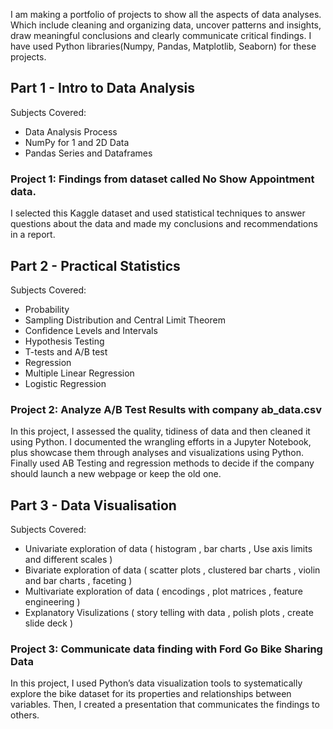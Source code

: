 I am making a portfolio of projects to show all the aspects of data analyses. Which include cleaning and organizing data, uncover patterns and insights, draw meaningful conclusions and clearly communicate critical findings. I have used Python libraries(Numpy, Pandas, Matplotlib, Seaborn) for these projects.

## Part 1 - Intro to Data Analysis
Subjects Covered:

- Data Analysis Process
- NumPy for 1 and 2D Data
- Pandas Series and Dataframes

### Project 1: Findings from dataset called No Show Appointment data.
I selected this Kaggle dataset and used statistical techniques to answer questions about the data and made my conclusions and recommendations in a report.

## Part 2 - Practical Statistics
Subjects Covered:

- Probability
- Sampling Distribution and Central Limit Theorem
- Confidence Levels and Intervals
- Hypothesis Testing
- T-tests and A/B test
- Regression
- Multiple Linear Regression
- Logistic Regression
### Project 2: Analyze A/B Test Results with company ab_data.csv
In this project, I assessed the quality, tidiness of data and then cleaned it using Python. I documented the wrangling efforts in a Jupyter Notebook, plus showcase them through analyses and visualizations using Python. Finally used AB Testing and regression methods to decide if the company should launch a new webpage or keep the old one.

## Part 3 - Data Visualisation
Subjects Covered:

- Univariate exploration of data ( histogram , bar charts , Use axis limits and different scales )
- Bivariate exploration of data ( scatter plots , clustered bar charts , violin and bar charts , faceting )
- Multivariate exploration of data ( encodings , plot matrices , feature engineering )
- Explanatory Visulizations ( story telling with data , polish plots , create slide deck )

### Project 3: Communicate data finding with Ford Go Bike Sharing Data
In this project, I used Python’s data visualization tools to systematically explore the bike dataset for its properties and relationships between variables. Then, I created a presentation that communicates the findings to others.
